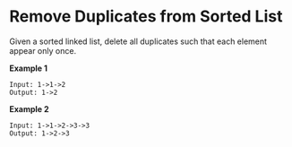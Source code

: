 # Remove Duplicates from Sorted List

Given a sorted linked list, delete all duplicates such that each element appear only once.

**Example 1**
```
Input: 1->1->2
Output: 1->2
```

**Example 2**
```
Input: 1->1->2->3->3
Output: 1->2->3
```
